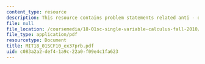 ```yaml
---
content_type: resource
description: This resource contains problem statements related anti - derivative rules.
file: null
file_location: /coursemedia/18-01sc-single-variable-calculus-fall-2010/c083a2a2def41a9c22a0f09e4c1fa623_MIT18_01SCF10_ex37prb.pdf
file_type: application/pdf
resourcetype: Document
title: MIT18_01SCF10_ex37prb.pdf
uid: c083a2a2-def4-1a9c-22a0-f09e4c1fa623
---
```

